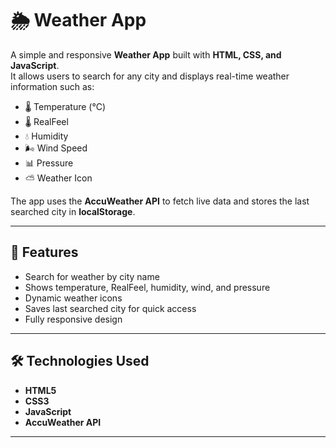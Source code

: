 # 🌦️ Weather App

A simple and responsive **Weather App** built with **HTML, CSS, and JavaScript**.  
It allows users to search for any city and displays real-time weather information such as:

- 🌡️ Temperature (°C)
- 🌡️ RealFeel
- 💧 Humidity
- 🌬️ Wind Speed
- 📊 Pressure
- ⛅ Weather Icon  

The app uses the **AccuWeather API** to fetch live data and stores the last searched city in **localStorage**.

---

## 🚀 Features
- Search for weather by city name
- Shows temperature, RealFeel, humidity, wind, and pressure
- Dynamic weather icons
- Saves last searched city for quick access
- Fully responsive design

---

## 🛠️ Technologies Used
- **HTML5**
- **CSS3**
- **JavaScript**
- **AccuWeather API**

---
